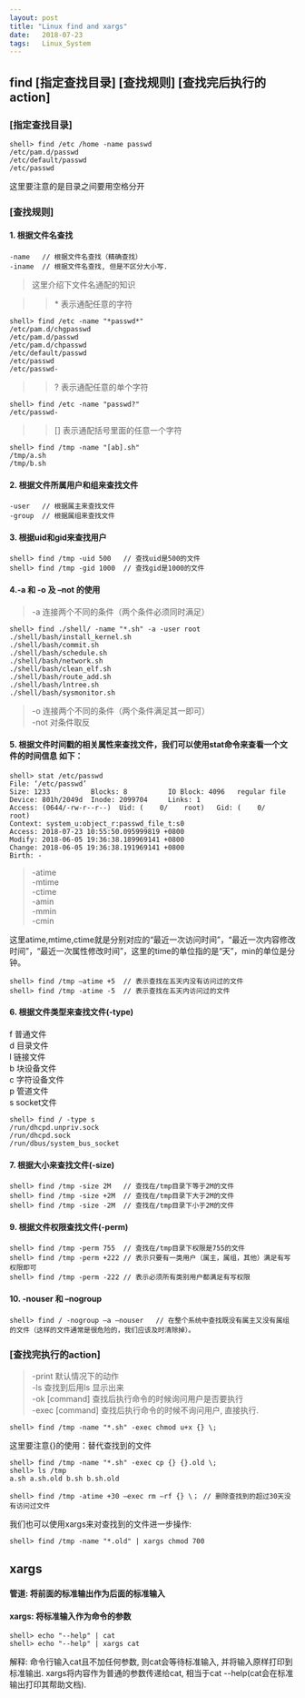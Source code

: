 ```yaml
---
layout: post
title: "Linux find and xargs"
date:   2018-07-23
tags:   Linux_System
---
```


## find [指定查找目录] [查找规则] [查找完后执行的action]

### [指定查找目录]
	shell> find /etc /home -name passwd
	/etc/pam.d/passwd
	/etc/default/passwd
	/etc/passwd
 
这里要注意的是目录之间要用空格分开

### [查找规则] 
#### 1. 根据文件名查找
	-name	// 根据文件名查找（精确查找）
	-iname	// 根据文件名查找, 但是不区分大小写.


> 这里介绍下文件名通配的知识
	
>> \* 表示通配任意的字符

>> 
	shell> find /etc -name "*passwd*"
	/etc/pam.d/chgpasswd
	/etc/pam.d/passwd
	/etc/pam.d/chpasswd
	/etc/default/passwd
	/etc/passwd
	/etc/passwd-

>> ? 表示通配任意的单个字符
>>
	shell> find /etc -name "passwd?"
	/etc/passwd-
 
>> [] 表示通配括号里面的任意一个字符
>>
	shell> find /tmp -name "[ab].sh"
	/tmp/a.sh
	/tmp/b.sh

#### 2. 根据文件所属用户和组来查找文件
	-user	// 根据属主来查找文件
	-group	// 根据属组来查找文件

#### 3. 根据uid和gid来查找用户
	shell> find /tmp -uid 500	// 查找uid是500的文件
	shell> find /tmp -gid 1000 	// 查找gid是1000的文件

#### 4.-a 和 -o 及 –not 的使用
> -a 连接两个不同的条件（两个条件必须同时满足）
>
	shell> find ./shell/ -name "*.sh" -a -user root
	./shell/bash/install_kernel.sh
	./shell/bash/commit.sh
	./shell/bash/schedule.sh
	./shell/bash/network.sh
	./shell/bash/clean_elf.sh
	./shell/bash/route_add.sh
	./shell/bash/lntree.sh
	./shell/bash/sysmonitor.sh

> -o 连接两个不同的条件（两个条件满足其一即可）  
> -not 对条件取反

#### 5. 根据文件时间戳的相关属性来查找文件，我们可以使用stat命令来查看一个文件的时间信息 如下：
	shell> stat /etc/passwd
	File: ‘/etc/passwd’
	Size: 1233      	Blocks: 8          IO Block: 4096   regular file
	Device: 801h/2049d	Inode: 2099704     Links: 1
	Access: (0644/-rw-r--r--)  Uid: (    0/    root)   Gid: (    0/    root)
	Context: system_u:object_r:passwd_file_t:s0
	Access: 2018-07-23 10:55:50.095999819 +0800
	Modify: 2018-06-05 19:36:38.189969141 +0800
	Change: 2018-06-05 19:36:38.191969141 +0800
	Birth: -

> -atime  
> -mtime  
> -ctime  
> -amin  
> -mmin  
> -cmin  

这里atime,mtime,ctime就是分别对应的“最近一次访问时间”，“最近一次内容修改时间”，“最近一次属性修改时间”，这里的time的单位指的是“天”，min的单位是分钟。

	shell> find /tmp –atime +5	// 表示查找在五天内没有访问过的文件
	shell> find /tmp -atime -5	// 表示查找在五天内访问过的文件

#### 6. 根据文件类型来查找文件(-type)
f	普通文件  
d	目录文件  
l	链接文件  
b	块设备文件  
c	字符设备文件  
p	管道文件  
s	socket文件  

	shell> find / -type s
	/run/dhcpd.unpriv.sock
	/run/dhcpd.sock
	/run/dbus/system_bus_socket


#### 7. 根据大小来查找文件(-size)
	shell> find /tmp -size 2M	// 查找在/tmp目录下等于2M的文件
	shell> find /tmp -size +2M	// 查找在/tmp目录下大于2M的文件
	shell> find /tmp -size -2M	// 查找在/tmp目录下小于2M的文件

#### 9. 根据文件权限查找文件(-perm)
	shell> find /tmp -perm 755	// 查找在/tmp目录下权限是755的文件
	shell> find /tmp -perm +222	// 表示只要有一类用户（属主，属组，其他）满足有写权限即可
	shell> find /tmp -perm -222	// 表示必须所有类别用户都满足有写权限

#### 10. -nouser 和 –nogroup
	shell> find / -nogroup –a –nouser	// 在整个系统中查找既没有属主又没有属组的文件（这样的文件通常是很危险的，我们应该及时清除掉）。

### [查找完执行的action]
> -print			默认情况下的动作  
> -ls				查找到后用ls 显示出来  
> -ok [command]		查找后执行命令的时候询问用户是否要执行  
> -exec [command]	查找后执行命令的时候不询问用户, 直接执行.  

	shell> find /tmp -name "*.sh" -exec chmod u+x {} \; 
这里要注意{}的使用：替代查找到的文件
 	
	shell> find /tmp -name "*.sh" -exec cp {} {}.old \;
	shell> ls /tmp
	a.sh a.sh.old b.sh b.sh.old

	shell> find /tmp -atime +30 –exec rm –rf {} \； // 删除查找到的超过30天没有访问过文件

我们也可以使用xargs来对查找到的文件进一步操作:

	shell> find /tmp -name "*.old" | xargs chmod 700



## xargs 
#### 管道:	将前面的标准输出作为后面的标准输入  
#### xargs:	将标准输入作为命令的参数

	shell> echo "--help" | cat  
	shell> echo "--help" | xargs cat

解释: 命令行输入cat且不加任何参数, 则cat会等待标准输入, 并将输入原样打印到标准输出.
xargs将内容作为普通的参数传递给cat, 相当于cat --help(cat会在标准输出打印其帮助文档).

